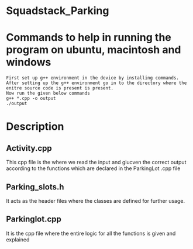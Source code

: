 # Squadstack_Parking

# Commands to help in running the program on ubuntu, macintosh and windows
```
First set up g++ environment in the device by installing commands. 
After setting up the g++ environment go in to the directory where the enitre source code is present is present.
Now run the given below commands
g++ *.cpp -o output
./output
```

# Description

## Activity.cpp
This cpp file is the where we read the input and giucven the correct output according to the functions which are declared in the ParkingLot .cpp file

## Parking_slots.h
It acts as the header files where the classes are defined for further usage.

## Parkinglot.cpp
It is the cpp file where the entire logic for all the functions is given and explained


